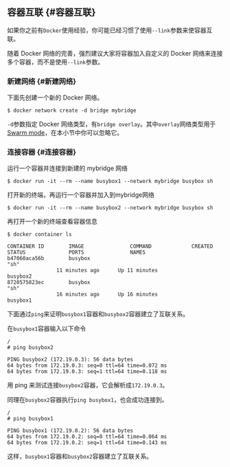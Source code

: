 ## 容器互联 {#容器互联}

如果你之前有`Docker`使用经验，你可能已经习惯了使用`--link`参数来使容器互联。

随着 Docker 网络的完善，强烈建议大家将容器加入自定义的 Docker 网络来连接多个容器，而不是使用`--link`参数。

### 新建网络 {#新建网络}

下面先创建一个新的 Docker 网络。

```
$ docker network create -d bridge mybridge
```

`-d`参数指定 Docker 网络类型，有`bridge overlay`。其中`overlay`网络类型用于[Swarm mode](https://yeasy.gitbooks.io/docker_practice/content/swarm_mode)，在本小节中你可以忽略它。

### 连接容器 {#连接容器}

运行一个容器并连接到新建的 mybridge 网络

```
$ docker run -it --rm --name busybox1 --network mybridge busybox sh
```

打开新的终端，再运行一个容器并加入到mybridge网络

```
$ docker run -it --rm --name busybox2 --network mybridge busybox sh
```

再打开一个新的终端查看容器信息

```
$ docker container ls

CONTAINER ID        IMAGE               COMMAND             CREATED             STATUS              PORTS               NAMES
b47060aca56b        busybox             
"sh"
                11 minutes ago      Up 11 minutes                           busybox2
8720575823ec        busybox             
"sh"
                16 minutes ago      Up 16 minutes                           busybox1
```

下面通过`ping`来证明`busybox1`容器和`busybox2`容器建立了互联关系。

在`busybox1`容器输入以下命令

```
/ 
# ping busybox2

PING busybox2 (172.19.0.3): 56 data bytes
64 bytes from 172.19.0.3: seq=0 ttl=64 time=0.072 ms
64 bytes from 172.19.0.3: seq=1 ttl=64 time=0.118 ms
```

用 ping 来测试连接`busybox2`容器，它会解析成`172.19.0.3`。

同理在`busybox2`容器执行`ping busybox1`，也会成功连接到。

```
/ 
# ping busybox1

PING busybox1 (172.19.0.2): 56 data bytes
64 bytes from 172.19.0.2: seq=0 ttl=64 time=0.064 ms
64 bytes from 172.19.0.2: seq=1 ttl=64 time=0.143 ms
```

这样，`busybox1`容器和`busybox2`容器建立了互联关系。

